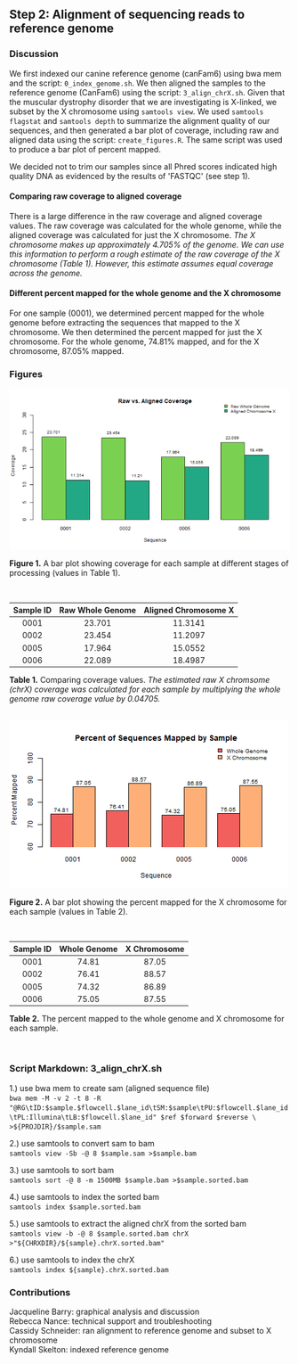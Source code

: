 ## Step 2: Alignment of sequencing reads to reference genome

### Discussion

We first indexed our canine reference genome (canFam6) using bwa mem and the script: `0_index_genome.sh`. We then aligned the samples to the reference genome (CanFam6) using the script: `3_align_chrX.sh`. Given that the muscular dystrophy disorder that we are investigating is X-linked, we subset by the X chromosome using `samtools view`. We used `samtools flagstat` and `samtools depth` to summarize the alignment quality of our sequences, and then generated a bar plot of coverage, including raw and aligned data using the script: `create_figures.R`. The same script was used to produce a bar plot of percent mapped.
  
We decided not to trim our samples since all Phred scores indicated high quality DNA as evidenced by the results of 'FASTQC' (see step 1).
  
#### Comparing raw coverage to aligned coverage

There is a large difference in the raw coverage and aligned coverage values. The raw coverage was calculated for the whole genome, while the aligned coverage was calculated for just the X chromosome. _The X chromosome makes up approximately 4.705% of the genome. We can use this information to perform a rough estimate of the raw coverage of the X chromosome (Table 1). However, this estimate assumes equal coverage across the genome._  

#### Different percent mapped for the whole genome and the X chromosome

For one sample (0001), we determined percent mapped for the whole genome before extracting the sequences that mapped to the X chromosome. We then determined the percent mapped for just the X chromosome. For the whole genome, 74.81% mapped, and for the X chromosome, 87.05% mapped.

### Figures

<img src="analysis/0_figures/2_coverage.png"  alt="Coverage Bar Graph">  

__Figure 1.__ A bar plot showing coverage for each sample at different stages of processing (values in Table 1).  

<br>

| Sample ID | Raw Whole Genome | Aligned Chromosome X |
|:---------:|:----------------:|:--------------------:|
|   0001    |      23.701      |       11.3141        |
|   0002    |      23.454      |       11.2097        |
|   0005    |      17.964      |       15.0552        |
|   0006    |      22.089      |       18.4987        |

__Table 1.__ Comparing coverage values. _The estimated raw X chromsome (chrX) coverage was calculated for each sample by multiplying the whole genome raw coverage value by 0.04705._  

<br>
  
<img src="analysis/0_figures/percent_mapped.png"  alt="Percent Mapped Histogram">

__Figure 2.__ A bar plot showing the percent mapped for the X chromosome for each sample (values in Table 2).  

<br>

| Sample ID | Whole Genome | X Chromosome |
|:---------:|:------------:|:------------:|
|   0001    |    74.81     |    87.05     |
|   0002    |    76.41     |    88.57     |
|   0005    |    74.32     |    86.89     |
|   0006    |    75.05     |    87.55     |

__Table 2.__ The percent mapped to the whole genome and X chromosome for each sample.  
  
<br>

### Script Markdown: 3_align_chrX.sh 
1.) use bwa mem to create sam (aligned sequence file)   
`bwa mem -M -v 2 -t 8 -R "@RG\tID:$sample.$flowcell.$lane_id\tSM:$sample\tPU:$flowcell.$lane_id\tPL:Illumina\tLB:$flowcell.$lane_id" $ref $forward $reverse \   >${PROJDIR}/$sample.sam`
 
2.) use samtools to convert sam to bam  
`samtools view -Sb -@ 8 $sample.sam >$sample.bam`  
  
3.) use samtools to sort bam  
`samtools sort -@ 8 -m 1500MB $sample.bam >$sample.sorted.bam`  
  
4.) use samtools to index the sorted bam  
`samtools index $sample.sorted.bam`
  
5.) use samtools to extract the aligned chrX from the sorted bam  
`samtools view -b -@ 8 $sample.sorted.bam chrX >"${CHRXDIR}/${sample}.chrX.sorted.bam"`  
  
6.) use samtools to index the chrX  
`samtools index ${sample}.chrX.sorted.bam`


### Contributions

Jacqueline Barry: graphical analysis and discussion  
Rebecca Nance: technical support and troubleshooting  
Cassidy Schneider: ran alignment to reference genome and subset to X chromosome  
Kyndall Skelton: indexed reference genome  
